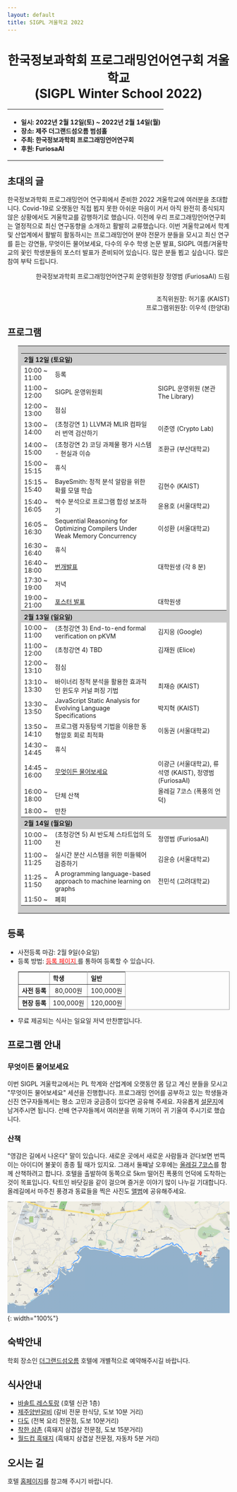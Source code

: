 ```yaml
---
layout: default
title: SIGPL 겨울학교 2022
---
```


<h1>
<center>
한국정보과학회 프로그래밍언어연구회 겨울학교
<br> (SIGPL Winter School 2022)
</center>
</h1>
<center><table><tbody><tr><th align="left">
<ul>
<li>
    일시: 2022년 2월 12일(토) ~ 2022년 2월 14일(월)
</li><li>
    장소: 제주 더그랜드섬오름 범섬홀
</li><li>
    주최: 한국정보과학회 프로그래밍언어연구회
</li><li>
    후원: FuriosaAI
</li></ul>
</th></tr></tbody></table>
</center>

<h2>초대의 글</h2>

<p>
  한국정보과학회 프로그래밍언어 연구회에서 준비한 2022 겨울학교에 여러분을 초대합니다.
  Covid-19로 오랫동안 직접 뵙지 못한 아쉬운 마음이 커서 아직 완전히 종식되지 않은 상황에서도 겨울학교를 감행하기로 했습니다.
  이전에 우리 프로그래밍언어연구회는 열정적으로 최신 연구동향을 소개하고 활발히 교류했습니다.
  이번 겨울학교에서 학계 및 산업계에서 활발히 활동하시는 프로그래밍언어 분야 전문가 분들을 모시고 최신 연구를 듣는 강연들,
  무엇이든 물어보세요, 다수의 우수 학생 논문 발표, SIGPL 여름/겨울학교의 꽃인 학생분들의 포스터 발표가 준비되어 있습니다.
  많은 분들 뵙고 싶습니다. 많은 참여 부탁 드립니다.
</p>

<p align="right">
한국정보과학회 프로그래밍언어연구회 운영위원장 정영범 (FuriosaAI) 드림
</p>

<p align="right">
<br> 조직위원장: 허기홍 (KAIST)
<br> 프로그램위원장: 이우석 (한양대)

</p>

<h2>프로그램</h2>

<ul>
  <table border="0" cellspacing="0">
  <tbody><tr><td bgcolor="#cccccc">
  <table border="0" cellspacing="1pt">
<tbody>

  <tr><th colspan="3" align="left"> 2월 12일 (토요일)  </th></tr>
  <tr><td bgcolor="white">  10:00 ~ 11:00  </td><td bgcolor="white">  등록  </td><td bgcolor="white">   </td></tr>
  <tr><td bgcolor="white">  11:00 ~ 12:00  </td><td bgcolor="white">  SIGPL 운영위원회 </td><td bgcolor="white">  SIGPL 운영위원 (본관 The Library)  </td></tr>
  <tr><td bgcolor="white">  12:00 ~ 13:00  </td><td bgcolor="white">  점심  </td><td bgcolor="white">   </td></tr>
  <tr><td bgcolor="white">  13:00 ~ 14:00  </td><td bgcolor="white">  (초청강연 1) LLVM과 MLIR 컴파일러 번역 검산하기  </td> <td bgcolor="white"> 이준영 (Crypto Lab)  </td></tr>
  <tr><td bgcolor="white">  14:00 ~ 15:00  </td><td bgcolor="white">  (초청강연 2) 코딩 과제물 평가 시스템 - 현실과 이슈 </td><td bgcolor="white"> 조환규 (부산대학교)  </td></tr>
  <tr><td bgcolor="white">  15:00 ~ 15:15  </td><td bgcolor="white">  휴식 </td><td bgcolor="white">   </td></tr>
	<tr><td bgcolor="white">  15:15 ~ 15:40  </td><td bgcolor="white">  BayeSmith: 정적 분석 알람을 위한 확률 모델 학습</td>	<td bgcolor="white">  김현수 (KAIST) </td></tr>
  <tr><td bgcolor="white">  15:40 ~ 16:05  </td><td bgcolor="white">  싹수 분석으로 프로그램 합성 보조하기</td><td bgcolor="white">윤용호 (서울대학교) </td></tr>
  <tr><td bgcolor="white">  16:05 ~ 16:30  </td><td bgcolor="white">  Sequential Reasoning for Optimizing Compilers Under Weak Memory Concurrency</td><td bgcolor="white">이성환 (서울대학교) </td></tr>
  <tr><td bgcolor="white">  16:30 ~ 16:40  </td><td bgcolor="white">  휴식 </td><td bgcolor="white">   </td></tr>
  <tr><td bgcolor="white">  16:40 ~ 18:00  </td><td bgcolor="white">  <a href="lightening.html">번개발표</a></td><td bgcolor="white"> 대학원생 (각 8 분)   </td></tr>
  <tr><td bgcolor="white">  17:30 ~ 19:00  </td><td bgcolor="white">  저녁 </td><td bgcolor="white">   </td></tr>
  <tr><td bgcolor="white">  19:00 ~ 21:00  </td><td bgcolor="white">  <a href="poster.html">포스터 발표</a></td><td bgcolor="white">  대학원생 </td> </tr>
  <tr><th colspan="3" align="left"> 2월 13일 (일요일)  </th></tr>
  <tr><td bgcolor="white">  10:00 ~ 11:00  </td><td bgcolor="white">  (초청강연 3) End-to-end formal verification on pKVM  </td><td bgcolor="white">  김지응 (Google) </td></tr>
  <tr><td bgcolor="white">  11:00 ~ 12:00  </td><td bgcolor="white">  (초청강연 4) TBD  </td><td bgcolor="white">  김재원 (Elice) </td></tr>
  <tr><td bgcolor="white">  12:00 ~ 13:10  </td><td bgcolor="white">  점심</td><td bgcolor="white">  </td></tr>
	<tr><td bgcolor="white">  13:10 ~ 13:30  </td><td bgcolor="white">  바이너리 정적 분석을 활용한 효과적인 윈도우 커널 퍼징 기법</td>	<td bgcolor="white">  최재승 (KAIST) </td></tr>
	<tr><td bgcolor="white">  13:30 ~ 13:50  </td><td bgcolor="white">  JavaScript Static Analysis for Evolving Language Specifications</td>	<td bgcolor="white">  박지혁 (KAIST) </td></tr>
	<tr><td bgcolor="white">  13:50 ~ 14:10  </td><td bgcolor="white">  프로그램 자동탐색 기법을 이용한 동형암호 회로 최적화</td>	<td bgcolor="white">  이동권 (서울대학교) </td></tr>

  <tr><td bgcolor="white">  14:30 ~ 14:45  </td><td bgcolor="white">  휴식  </td><td bgcolor="white">   </td></tr>
  <tr><td bgcolor="white">  14:45 ~ 16:00  </td><td bgcolor="white">  <a href="https://forms.gle/trWbVnjQq2w4BDSM9">무엇이든 물어보세요</a> </td><td bgcolor="white"> 이광근 (서울대학교), 류석영 (KAIST), 정영범 (FuriosaAI)  </td></tr>
  <tr><td bgcolor="white">  16:00 ~ 18:00  </td><td bgcolor="white">  단체 산책 </td><td bgcolor="white">  올레길 7코스 (폭풍의 언덕) </td></tr>
  <tr><td bgcolor="white">  18:00 ~        </td><td bgcolor="white">  만찬 </td><td bgcolor="white">   </td></tr>

  <tr><th colspan="3" align="left"> 2월 14일 (월요일)  </th></tr>
  <tr><td bgcolor="white">  10:00 ~ 11:00  </td><td bgcolor="white">  (초청강연 5) AI 반도체 스타트업의 도전 </td><td bgcolor="white"> 정영범 (FuriosaAI)   </td></tr>
  <tr><td bgcolor="white">  11:00 ~ 11:25  </td><td bgcolor="white">  실시간 분산 시스템을 위한 미들웨어 검증하기</td><td bgcolor="white">김윤승 (서울대학교) </td></tr>
  <tr><td bgcolor="white">  11:25 ~ 11:50  </td><td bgcolor="white">  A programming language-based approach to machine learning on graphs</td><td bgcolor="white">전민석 (고려대학교) </td></tr>
  <tr><td bgcolor="white">  11:50 ~        </td><td bgcolor="white">  폐회  </td><td bgcolor="white">   </td></tr>
</tbody>
  </table></td></tr></tbody></table>
</ul>

## 등록

<ul>
    <li> 사전등록 마감: 2월 9일(수요일)
  </li><li> 등록 방법: <a href= "http://www.kiise.or.kr/conference/conf/102/" target="_blank"> <font color="red">등록 페이지</font> </a>를 통하여 등록할 수 있습니다.
<table border="1" bordercolor="#a0a0a0" cellspacing="0">
<tbody><tr><th>&nbsp;</th><th>학생</th><th>일반</th></tr>
<tr align="center"><th>사전 등록 </th><td>80,000원</td><td>100,000원</td></tr>
<tr align="center"><th>현장 등록 </th><td>100,000원</td><td>120,000원</td></tr>
</tbody></table>
</li><li>무료 제공되는 식사는 일요일 저녁 만찬뿐입니다.</li></ul>

## 프로그램 안내
### 무엇이든 물어보세요
이번 SIGPL 겨울학교에서는 PL 학계와 산업계에 오랫동안 몸 담고 계신 분들을 모시고 "무엇이든 물어보세요" 세션을 진행합니다.
프로그래밍 언어를 공부하고 있는 학생들과 신진 연구자들께서는 평소 고민과 궁금증이 있다면 공유해 주세요.
자유롭게 <a href="https://forms.gle/trWbVnjQq2w4BDSM9">설문지</a>에 남겨주시면 됩니다.
선배 연구자들께서 여러분을 위해 기꺼이 귀 기울여 주시기로 했습니다.
### 산책
"영감은 길에서 나온다" 말이 있습니다. 새로운 곳에서 새로운 사람들과 걷다보면 번뜩이는 아이디어 불꽃이 종종 튈 때가 있지요.
그래서 둘째날 오후에는 <a href="http://www.jejuolle.org/trail/kor/olle_trail/default.asp?search_idx=9">올레길 7코스</a>를 함께 산책하려고 합니다.
호텔을 출발하여 동쪽으로 5km 떨어진 폭풍의 언덕에 도착하는 것이 목표입니다.
탁트인 바닷길을 같이 걸으며 즐거운 이야기 많이 나누길 기대합니다.
올레길에서 마주친 풍경과 동료들을 찍은 사진도 <a href="https://photos.app.goo.gl/KoYpXQCQEVDamsYm9">앨범</a>에 공유해주세요.

![map](map.png){: width="100%"}

## 숙박안내

학회 장소인 <a href="http://www.sumorum.com" target="_blank">더그랜드섬오름</a> 호텔에 개별적으로 예약해주시길 바랍니다.

## 식사안내

<ul>
  <li><a href="http://www.sumorum.com/upload/contents/BasaltRestaurant.pdf">바솔트 레스토랑</a> (호텔 신관 1층)</li>
  <li><a href="https://map.naver.com/v5/entry/place/1592243122?placePath=%2Fhome&c=14082835.3292459,3926221.9972572,17,0,0,0,dh">제주양반갈비</a> (갈비 전문 한식당, 도보 10분 거리) </li>
  <li><a href="https://map.naver.com/v5/entry/place/1926787057?placePath=%2Fhome&c=14082220.9347123,3926367.0877228,15,0,0,0,dh">다도</a> (전복 요리 전문점, 도보 10분거리) </li>
  <li><a href="https://map.naver.com/v5/entry/place/37289095?placePath=%2Fhome&c=14082216.4708007,3926544.9730715,15,0,0,0,dh">착한 삼촌</a> (흑돼지 삼겹살 전문점, 도보 15분거리) </li>
  <li><a href="https://map.naver.com/v5/search/%EC%9B%94%EB%93%9C%EC%BB%B5%ED%9D%91%EB%8F%BC%EC%A7%80/place/36938066?c=14081555.5447200,3927605.9134877,15,0,0,0,dh&placePath=%3Fentry%253Dbmp">월드컵 흑돼지</a> (흑돼지 삼겹살 전문점, 자동차 5분 거리) </li>
</ul>

## 오시는 길

호텔 <a href="http://www.sumorum.com/introduction/location">홈페이지</a>를 참고해 주시기 바랍니다.
